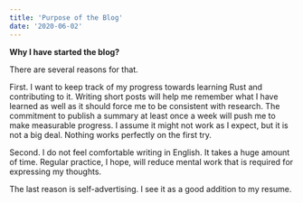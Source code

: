 ```yaml
---
title: 'Purpose of the Blog'
date: '2020-06-02'
---
```


**Why I have started the blog?**

There are several reasons for that.

First. I want to keep track of my progress towards learning Rust and contributing to it. Writing short posts will help me remember what I have learned as well as it should force me to be consistent with research. The commitment to publish a summary at least once a week will push me to make measurable progress. 
I assume it might not work as I expect, but it is not a big deal. Nothing works perfectly on the first try.

Second. I do not feel comfortable writing in English. It takes a huge amount of time. Regular practice, I hope, will reduce mental work that is required for expressing my thoughts.

The last reason is self-advertising. I see it as a good addition to my resume. 